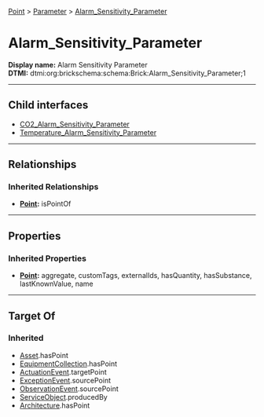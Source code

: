 [Point](../../Point.md) > [Parameter](../Parameter.md) > [Alarm_Sensitivity_Parameter](#)
# Alarm_Sensitivity_Parameter

**Display name:** Alarm Sensitivity Parameter<br />
**DTMI:** dtmi:org:brickschema:schema:Brick:Alarm_Sensitivity_Parameter;1

---

## Child interfaces
* [CO2_Alarm_Sensitivity_Parameter](CO2_Alarm_Sensitivity_Parameter.md)
* [Temperature_Alarm_Sensitivity_Parameter](Temperature_Alarm_Sensitivity_Parameter.md)

---

## Relationships
### Inherited Relationships
* **[Point](../../Point.md):** isPointOf

---

## Properties
### Inherited Properties
* **[Point](../../Point.md):** aggregate, customTags, externalIds, hasQuantity, hasSubstance, lastKnownValue, name

---

## Target Of
### Inherited
* [Asset](../../../Asset/Asset.md).hasPoint
* [EquipmentCollection](../../../Collection/AssetCollection/EquipmentCollection/EquipmentCollection.md).hasPoint
* [ActuationEvent](../../../Event/PointEvent/ActuationEvent.md).targetPoint
* [ExceptionEvent](../../../Event/PointEvent/ExceptionEvent.md).sourcePoint
* [ObservationEvent](../../../Event/PointEvent/ObservationEvent.md).sourcePoint
* [ServiceObject](../../../Information/ServiceObject/ServiceObject.md).producedBy
* [Architecture](../../../Space/Architecture/Architecture.md).hasPoint
